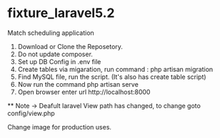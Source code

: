 # fixture_laravel5.2
Match scheduling application

1) Download or Clone the Reposetory.
2) Do not update composer.
3) Set up DB Config in .env file
4) Create tables via migaration, run command : php artisan migration
5) Find MySQL file, run the script. (It's also has create table script)
6) Now run the command php artisan serve
7) Open browser enter url http://localhost:8000

** Note -> Deafult laravel View path has changed, to change goto config/view.php

Change image for production uses.



